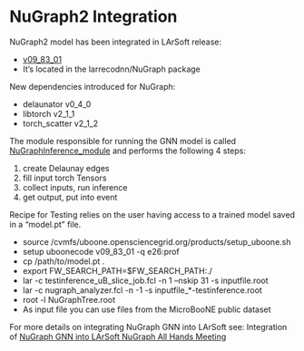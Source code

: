 # NuGraph2 Integration
NuGraph2 model has been integrated in LArSoft release:
- [v09_83_01](https://github.com/LArSoft/larsoft/releases/tag/v09_83_01)
- It’s located in the larrecodnn/NuGraph package

New dependencies introduced for NuGraph:
* delaunator v0_4_0
* libtorch v2_1_1
* torch_scatter v2_1_2

The module responsible for running the GNN model is called 
[NuGraphInference_module](https://github.com/LArSoft/larrecodnn/blob/develop/larrecodnn/NuGraph/NuGraphInference_module.cc)
 and performs the following 4 steps:
1. create Delaunay edges
2. fill input torch Tensors
3. collect inputs, run inference
4. get output, put into event

Recipe for Testing relies on the user having access to a trained model saved in a “model.pt” file.

* source /cvmfs/uboone.opensciencegrid.org/products/setup_uboone.sh
* setup uboonecode v09_83_01 -q e26:prof
* cp /path/to/model.pt .
* export FW_SEARCH_PATH=$FW_SEARCH_PATH:./
* lar -c testinference_uB_slice_job.fcl -n 1 –nskip 31 -s inputfile.root
* lar -c nugraph_analyzer.fcl -n -1 -s inputfile_*-testinference.root
* root -l NuGraphTree.root
* As input file you can use files from the MicroBooNE public dataset

For more details on integrating NuGraph GNN into LArSoft see: Integration of [NuGraph GNN into LArSoft NuGraph All Hands Meeting](https://indico.fnal.gov/event/63378/contributions/284872/attachments/175295/237766/NuGraph-LArSoft-AllHands.pdf)
